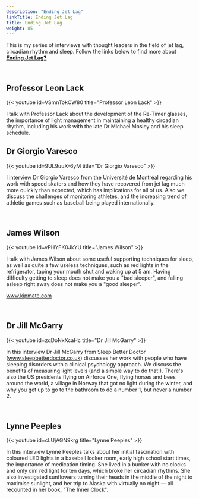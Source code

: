 ```yaml
---
description: "Ending Jet Lag"
linkTitle: Ending Jet Lag
title: Ending Jet Lag
weight: 85
---
```

This is my series of interviews with thought leaders in the field of jet lag, circadian rhythm and sleep. Follow the links below to find more about [__Ending Jet Lag?__](https://www.youtube.com/playlist?list=PL5qLroVCqm8iM8A0YjjyMmS6r_5Gmb67J)

</br>

## Professor Leon Lack

{{< youtube id=VSmnTokCW80 title="Professor Leon Lack" >}}

I talk with Professor Lack about the development of the Re-Timer glasses, the importance of light management in maintaining a healthy circadian rhythm, including his work with the late Dr Michael Mosley and his sleep schedule.
</br>

## Dr Giorgio Varesco

{{< youtube id=9UL9uuX-6yM title="Dr Giorgio Varesco" >}}

I interview Dr Giorgio Varesco from the Université de Montréal regarding his work with speed skaters and how they have recovered from jet lag much more quickly than expected, which has implications for all of us. Also we discuss the challenges of monitoring athletes, and the increasing trend of athletic games such as baseball being played internationally.

</br>

## James Wilson

{{< youtube id=vPHYFK0JkYU title="James Wilson" >}}

I talk with James Wilson about some useful supporting techniques for sleep, as well as quite a few useless techniques, such as red lights in the refrigerator, taping your mouth shut and waking up at 5 am. Having difficulty getting to sleep does not make you a "bad sleeper", and falling asleep right away does not make you a "good sleeper".

www.kipmate.com

</br>

## Dr Jill McGarry

{{< youtube id=zqDoNxXcaHc title="Dr Jill McGarry" >}}

In this interview Dr Jill McGarry from Sleep Better Doctor (www.sleepbetterdoctor.co.uk) discusses her work with people who have sleeping disorders with a clinical psychology approach. We discuss the benefits of measuring light levels (and a simple way to do that!). There's also the US presidents flying on Airforce One, flying horses and bees around the world, a village in Norway that got no light during the winter, and why you get up to go to the bathroom to do a number 1, but never a number 2.

</br>

## Lynne Peeples

{{< youtube id=cLUjAGN9krg title="Lynne Peeples" >}}

In this interview Lynne Peeples talks about her initial fascination with coloured LED lights in a baseball locker room, early high school start times, the importance of medication timing. She lived in a bunker with no clocks and only dim red light for ten days, which broke her circadian rhythms. She also investigated sunflowers turning their heads in the middle of the night to maximise sunlight, and her trip to Alaska with virtually no night — all recounted in her book, "The Inner Clock".
